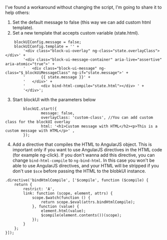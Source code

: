 I've found a workaround without changing the script, I'm going to share it to help others:

1. Set the default message to false (this way we can add custom html template).
2. Set a new template that accepts custom variable (state.html).

```
    blockUIConfig.message = false;
    blockUIConfig.template = '' +
        '<div class="block-ui-overlay" ng-class="state.overlayClass"></div>' +
        '<div class="block-ui-message-container" aria-live="assertive" aria-atomic="true">' +
        '   <div class="block-ui-message" ng-class="$_blockUiMessageClass" ng-if="state.message">' +
        '       {{ state.message }}' +
        '   </div>' +
        '       <div bind-html-compile="state.html"></div> ' +
        '</div>';
```

3. Start blockUI with the parameters below

```
        blockUI.start({
                message: false,
                overlayClass: 'custom-class', //You can add custom class for the blockUI overlay
                html: '<h1>Custom message with HTML</h2><p>This is a custom message with HTML</p>' ,
        });
```

4. Add a directive that compiles the HTML to AngularJS object. This is important only if you want to use AngularJS directives in the HTML code (for example ng-click).
If you don't wanna add this directive, you can change `bind-html-compile` to `ng-bind-html`. In this case you won't be able to use AngularJS directives, and your HTML will be stripped if you don't use `$sce` before passing the HTML to the blobkUI instance.

```
.directive('bindHtmlCompile', ['$compile', function ($compile) {
    return {
        restrict: 'A',
        link: function (scope, element, attrs) {
            scope.$watch(function () {
                return scope.$eval(attrs.bindHtmlCompile);
            }, function (value) {
                element.html(value);
                $compile(element.contents())(scope);
            });
        }
    };
}]);
```
